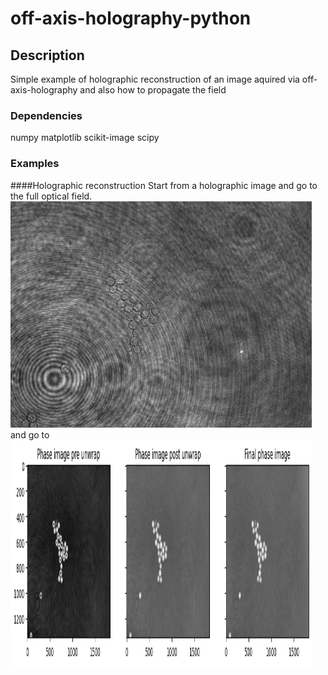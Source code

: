 # off-axis-holography-python

## Description

Simple example of holographic reconstruction of an image aquired via off-axis-holography and also how to propagate the field


### Dependencies
numpy
matplotlib
scikit-image
scipy


### Examples
####Holographic reconstruction
Start from a holographic image and go to the full optical field.
<img src="samplefolder/PS_beads_1_1_1.png" width="482" height="362" title="Holographic image">
and go to
<img src="plots/psl_111/phase_corrections2.png" width="482" height="362" title="1. Phase image pre unwrap, 2. Phase image post unwrap 3. Final phase image">



